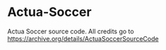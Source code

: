 # Actua-Soccer
Actua Soccer source code.
All credits go to https://archive.org/details/ActuaSoccerSourceCode
